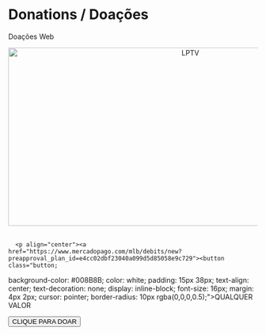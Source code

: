 # Donations / Doações
Doações Web


<!DOCTYPE html>
<html lang="en,es,pt-br">
   

    


 

<head>

</head>
<body>
<p align="center"><img src="https://raw.githubusercontent.com/GamerCleanVic/donations/gh-pages/LPTV.jpeg" alt="LPTV" height="360" width="720"/><br /><br />
      
      <p align="center"><a href="https://www.mercadopago.com/mlb/debits/new?preapproval_plan_id=e4cc02dbf23040a099d5d85058e9c729"><button class="button; 
background-color: #008B8B; color: white; padding: 15px 38px; text-align: center; text-decoration: none; display: inline-block; font-size: 16px; margin: 4px 2px; cursor: pointer; border-radius: 10px rgba(0,0,0,0.5);">QUALQUER VALOR</button></a></p>

<button class="button1 border-radius: 10px rgba(0,0,0,0.5);">CLIQUE PARA DOAR</button>

 </body>   

</html>


 








